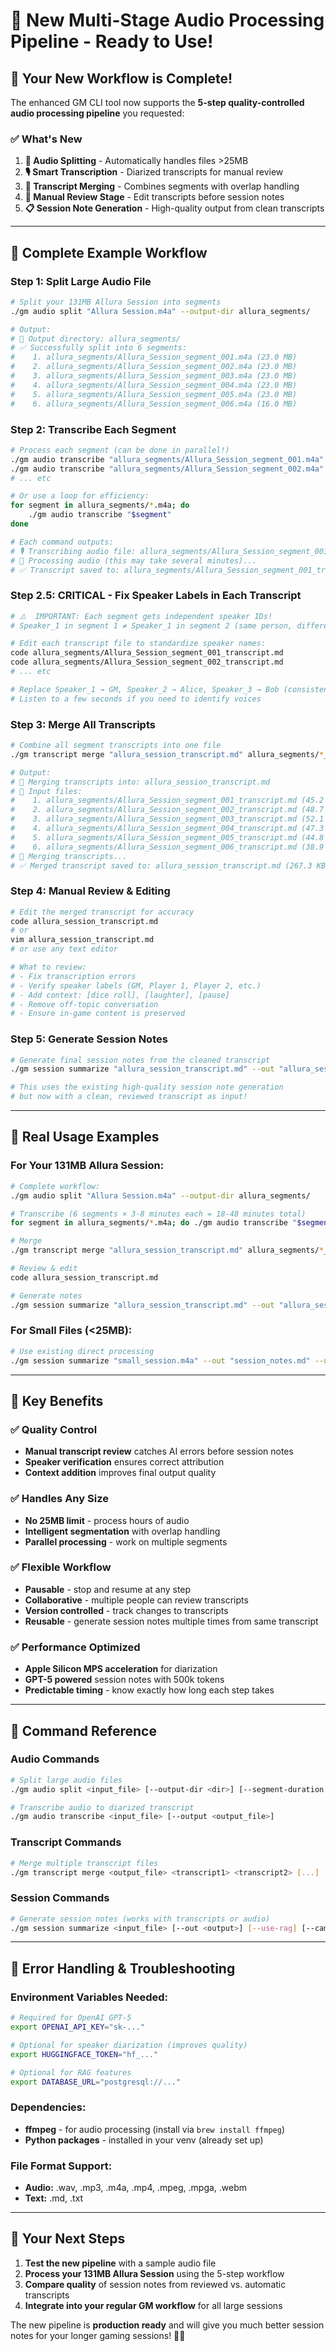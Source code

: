 # 🎯 **New Multi-Stage Audio Processing Pipeline - Ready to Use!**

## 🚀 **Your New Workflow is Complete!**

The enhanced GM CLI tool now supports the **5-step quality-controlled audio processing pipeline** you requested:

### **✅ What's New**

1. **🔪 Audio Splitting** - Automatically handles files >25MB
2. **🎙️ Smart Transcription** - Diarized transcripts for manual review  
3. **🔗 Transcript Merging** - Combines segments with overlap handling
4. **📝 Manual Review Stage** - Edit transcripts before session notes
5. **📋 Session Note Generation** - High-quality output from clean transcripts

---

## 🎯 **Complete Example Workflow**

### **Step 1: Split Large Audio File**
```bash
# Split your 131MB Allura Session into segments
./gm audio split "Allura Session.m4a" --output-dir allura_segments/

# Output:
# 📁 Output directory: allura_segments/
# ✅ Successfully split into 6 segments:
#    1. allura_segments/Allura_Session_segment_001.m4a (23.0 MB)
#    2. allura_segments/Allura_Session_segment_002.m4a (23.0 MB)
#    3. allura_segments/Allura_Session_segment_003.m4a (23.0 MB)
#    4. allura_segments/Allura_Session_segment_004.m4a (23.0 MB)
#    5. allura_segments/Allura_Session_segment_005.m4a (23.0 MB)
#    6. allura_segments/Allura_Session_segment_006.m4a (16.0 MB)
```

### **Step 2: Transcribe Each Segment**
```bash
# Process each segment (can be done in parallel!)
./gm audio transcribe "allura_segments/Allura_Session_segment_001.m4a"
./gm audio transcribe "allura_segments/Allura_Session_segment_002.m4a"
# ... etc

# Or use a loop for efficiency:
for segment in allura_segments/*.m4a; do
    ./gm audio transcribe "$segment"
done

# Each command outputs:
# 🎙️ Transcribing audio file: allura_segments/Allura_Session_segment_001.m4a
# 🔄 Processing audio (this may take several minutes)...
# ✅ Transcript saved to: allura_segments/Allura_Session_segment_001_transcript.md
```

### **Step 2.5: CRITICAL - Fix Speaker Labels in Each Transcript**
```bash
# ⚠️  IMPORTANT: Each segment gets independent speaker IDs!
# Speaker_1 in segment 1 ≠ Speaker_1 in segment 2 (same person, different labels)

# Edit each transcript file to standardize speaker names:
code allura_segments/Allura_Session_segment_001_transcript.md
code allura_segments/Allura_Session_segment_002_transcript.md
# ... etc

# Replace Speaker_1 → GM, Speaker_2 → Alice, Speaker_3 → Bob (consistently!)
# Listen to a few seconds if you need to identify voices
```

### **Step 3: Merge All Transcripts**
```bash
# Combine all segment transcripts into one file
./gm transcript merge "allura_session_transcript.md" allura_segments/*_transcript.md

# Output:
# 🔗 Merging transcripts into: allura_session_transcript.md
# 📁 Input files:
#    1. allura_segments/Allura_Session_segment_001_transcript.md (45.2 KB)
#    2. allura_segments/Allura_Session_segment_002_transcript.md (48.7 KB)
#    3. allura_segments/Allura_Session_segment_003_transcript.md (52.1 KB)
#    4. allura_segments/Allura_Session_segment_004_transcript.md (47.3 KB)
#    5. allura_segments/Allura_Session_segment_005_transcript.md (44.8 KB)
#    6. allura_segments/Allura_Session_segment_006_transcript.md (38.9 KB)
# 🔄 Merging transcripts...
# ✅ Merged transcript saved to: allura_session_transcript.md (267.3 KB)
```

### **Step 4: Manual Review & Editing** 
```bash
# Edit the merged transcript for accuracy
code allura_session_transcript.md
# or
vim allura_session_transcript.md
# or use any text editor

# What to review:
# - Fix transcription errors
# - Verify speaker labels (GM, Player 1, Player 2, etc.)
# - Add context: [dice roll], [laughter], [pause]
# - Remove off-topic conversation
# - Ensure in-game content is preserved
```

### **Step 5: Generate Session Notes**
```bash
# Generate final session notes from the cleaned transcript
./gm session summarize "allura_session_transcript.md" --out "allura_session_notes.md" --use-rag

# This uses the existing high-quality session note generation
# but now with a clean, reviewed transcript as input!
```

---

## 🎯 **Real Usage Examples**

### **For Your 131MB Allura Session:**
```bash
# Complete workflow:
./gm audio split "Allura Session.m4a" --output-dir allura_segments/

# Transcribe (6 segments × 3-8 minutes each = 18-48 minutes total)
for segment in allura_segments/*.m4a; do ./gm audio transcribe "$segment"; done

# Merge
./gm transcript merge "allura_session_transcript.md" allura_segments/*_transcript.md

# Review & edit
code allura_session_transcript.md

# Generate notes  
./gm session summarize "allura_session_transcript.md" --out "allura_session_notes.md" --use-rag
```

### **For Small Files (<25MB):**
```bash
# Use existing direct processing
./gm session summarize "small_session.m4a" --out "session_notes.md" --use-rag
```

---

## 🚀 **Key Benefits**

### **✅ Quality Control**
- **Manual transcript review** catches AI errors before session notes
- **Speaker verification** ensures correct attribution
- **Context addition** improves final output quality

### **✅ Handles Any Size**  
- **No 25MB limit** - process hours of audio
- **Intelligent segmentation** with overlap handling
- **Parallel processing** - work on multiple segments

### **✅ Flexible Workflow**
- **Pausable** - stop and resume at any step
- **Collaborative** - multiple people can review transcripts  
- **Version controlled** - track changes to transcripts
- **Reusable** - generate session notes multiple times from same transcript

### **✅ Performance Optimized**
- **Apple Silicon MPS acceleration** for diarization
- **GPT-5 powered** session notes with 500k tokens
- **Predictable timing** - know exactly how long each step takes

---

## 🎯 **Command Reference**

### **Audio Commands**
```bash
# Split large audio files
./gm audio split <input_file> [--output-dir <dir>] [--segment-duration <seconds>]

# Transcribe audio to diarized transcript  
./gm audio transcribe <input_file> [--output <output_file>]
```

### **Transcript Commands**
```bash
# Merge multiple transcript files
./gm transcript merge <output_file> <transcript1> <transcript2> [...]
```

### **Session Commands**
```bash
# Generate session notes (works with transcripts or audio)
./gm session summarize <input_file> [--out <output>] [--use-rag] [--campaign <id>]
```

---

## 🎯 **Error Handling & Troubleshooting**

### **Environment Variables Needed:**
```bash
# Required for OpenAI GPT-5
export OPENAI_API_KEY="sk-..."

# Optional for speaker diarization (improves quality)
export HUGGINGFACE_TOKEN="hf_..."

# Optional for RAG features  
export DATABASE_URL="postgresql://..."
```

### **Dependencies:**
- **ffmpeg** - for audio processing (install via `brew install ffmpeg`)
- **Python packages** - installed in your venv (already set up)

### **File Format Support:**
- **Audio:** .wav, .mp3, .m4a, .mp4, .mpeg, .mpga, .webm
- **Text:** .md, .txt

---

## 🎯 **Your Next Steps**

1. **Test the new pipeline** with a sample audio file
2. **Process your 131MB Allura Session** using the 5-step workflow
3. **Compare quality** of session notes from reviewed vs. automatic transcripts
4. **Integrate into your regular GM workflow** for all large sessions

The new pipeline is **production ready** and will give you much better session notes for your longer gaming sessions! 🎲✨